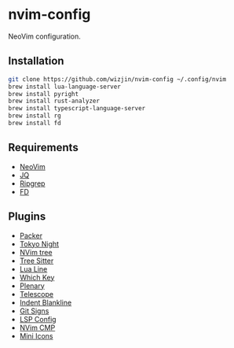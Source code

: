 # nvim-config

NeoVim configuration.

## Installation

```bash
git clone https://github.com/wizjin/nvim-config ~/.config/nvim
brew install lua-language-server
brew install pyright
brew install rust-analyzer
brew install typescript-language-server
brew install rg
brew install fd 
```

## Requirements

- [NeoVim](https://github.com/neovim/neovim)
- [JQ](https://github.com/jqlang/jq)
- [Ripgrep](https://github.com/BurntSushi/ripgrep)
- [FD](https://github.com/sharkdp/fd)

## Plugins

- [Packer](https://github.com/wbthomason/packer.nvim)
- [Tokyo Night](https://github.com/folke/tokyonight.nvim)
- [NVim tree](https://github.com/nvim-tree/nvim-tree.lua)
- [Tree Sitter](https://github.com/nvim-treesitter/nvim-treesitter)
- [Lua Line](https://github.com/nvim-lualine/lualine.nvim)
- [Which Key](https://github.com/folke/which-key.nvim)
- [Plenary](https://github.com/nvim-lua/plenary.nvim)
- [Telescope](https://github.com/nvim-telescope/telescope.nvim)
- [Indent Blankline](https://github.com/lukas-reineke/indent-blankline.nvim)
- [Git Signs](https://github.com/lewis6991/gitsigns.nvim)
- [LSP Config](https://github.com/neovim/nvim-lspconfig)
- [NVim CMP](https://github.com/hrsh7th/nvim-cmp)
- [Mini Icons](https://github.com/echasnovski/mini.icons)
